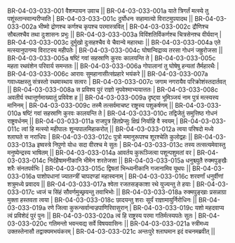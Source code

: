 BR-04-03-033-001  वैशम्पायन उवाच ||
BR-04-03-033-001a याते त्रिगर्तं मत्स्ये तु पशूंस्तान्स्वान्परीप्सति |
BR-04-03-033-001c दुर्योधनः सहामात्यो विराटमुपयादथ ||
BR-04-03-033-002a भीष्मो द्रोणश्च कर्णश्च कृपश्च परमास्त्रवित् |
BR-04-03-033-002c द्रौणिश्च सौबलश्चैव तथा दुःशासनः प्रभुः ||
BR-04-03-033-003a विविंशतिर्विकर्णश्च चित्रसेनश्च वीर्यवान् |
BR-04-03-033-003c दुर्मुखो दुःसहश्चैव ये चैवान्ये महारथाः ||
BR-04-03-033-004a एते मत्स्यानुपागम्य विराटस्य महीपतेः |
BR-04-03-033-004c घोषान्विद्राव्य तरसा गोधनं जह्रुरोजसा ||
BR-04-03-033-005a षष्टिं गवां सहस्राणि कुरवः कालयन्ति ते |
BR-04-03-033-005c महता रथवंशेन परिवार्य समन्ततः ||
BR-04-03-033-006a गोपालानां तु घोषेषु हन्यतां तैर्महारथैः |
BR-04-03-033-006c आरावः सुमहानासीत्संप्रहारे भयंकरे ||
BR-04-03-033-007a गवाध्यक्षस्तु संत्रस्तो रथमास्थाय सत्वरः |
BR-04-03-033-007c जगाम नगरायैव परिक्रोशंस्तदार्तवत् ||
BR-04-03-033-008a स प्रविश्य पुरं राज्ञो नृपवेश्माभ्ययात्ततः |
BR-04-03-033-008c अवतीर्य रथात्तूर्णमाख्यातुं प्रविवेश ह ||
BR-04-03-033-009a दृष्ट्वा भूमिञ्जयं नाम पुत्रं मत्स्यस्य मानिनम् |
BR-04-03-033-009c तस्मै तत्सर्वमाचष्ट राष्ट्रस्य पशुकर्षणम् ||
BR-04-03-033-010a षष्टिं गवां सहस्राणि कुरवः कालयन्ति ते |
BR-04-03-033-010c तद्विजेतुं समुत्तिष्ठ गोधनं राष्ट्रवर्धनम् ||
BR-04-03-033-011a राजपुत्र हितप्रेप्सुः क्षिप्रं निर्याहि वै स्वयम् |
BR-04-03-033-011c त्वां हि मत्स्यो महीपालः शून्यपालमिहाकरोत् ||
BR-04-03-033-012a त्वया परिषदो मध्ये श्लाघते स नराधिपः |
BR-04-03-033-012c पुत्रो ममानुरूपश्च शूरश्चेति कुलोद्वहः ||
BR-04-03-033-013a इष्वस्त्रे निपुणो योधः सदा वीरश्च मे सुतः |
BR-04-03-033-013c तस्य तत्सत्यमेवास्तु मनुष्येन्द्रस्य भाषितम् ||
BR-04-03-033-014a आवर्तय कुरूञ्जित्वा पशून्पशुमतां वर |
BR-04-03-033-014c निर्दहैषामनीकानि भीमेन शरतेजसा ||
BR-04-03-033-015a धनुश्च्युतै रुक्मपुङ्खैः शरैः संनतपर्वभिः |
BR-04-03-033-015c द्विषतां भिन्ध्यनीकानि गजानामिव यूथपः ||
BR-04-03-033-016a पाशोपधानां ज्यातन्त्रीं चापदण्डां महास्वनाम् |
BR-04-03-033-016c शरवर्णां धनुर्वीणां शत्रुमध्ये प्रवादय ||
BR-04-03-033-017a श्वेता रजतसङ्काशा रथे युज्यन्तु ते हयाः |
BR-04-03-033-017c ध्वजं च सिंहं सौवर्णमुच्छ्रयन्तु तवाभिभोः ||
BR-04-03-033-018a रुक्मपुङ्खाः प्रसन्नाग्रा मुक्ता हस्तवता त्वया |
BR-04-03-033-018c छादयन्तु शराः सूर्यं राज्ञामायुर्निरोधिनः ||
BR-04-03-033-019a रणे जित्वा कुरून्सर्वान्वज्रपाणिरिवासुरान् |
BR-04-03-033-019c यशो महदवाप्य त्वं प्रविशेदं पुरं पुनः ||
BR-04-03-033-020a त्वं हि राष्ट्रस्य परमा गतिर्मत्स्यपतेः सुतः |
BR-04-03-033-020c गतिमन्तो भवन्त्वद्य सर्वे विषयवासिनः ||
BR-04-03-033-021a स्त्रीमध्य उक्तस्तेनासौ तद्वाक्यमभयंकरम् |
BR-04-03-033-021c अन्तःपुरे श्लाघमान इदं वचनमब्रवीत् ||
